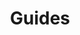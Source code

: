 ---
title: Guides # This is important in order for it to appear in the Guides page. Do not change this.
order: 4
description: "VIDEO: Tour of the Forest Change Viewer"
videoSourceURL: https://www.youtube.com/embed/WJhWB2oCsX4
videoTitle: "VIDEO: Tour of the Forest Change Viewer"
---